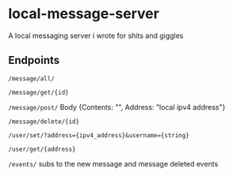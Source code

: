 # local-message-server
A local messaging server i wrote for shits and giggles 

## Endpoints
`/message/all/`

`/message/get/{id}`

`/message/post/` Body {Contents: "", Address: "local ipv4 address"}

`/message/delete/{id}`
 
 
 `/user/set/?address={ipv4_address}&username={string}`
 
`/user/get/{address}`

`/events/` subs to the new message and message deleted events
